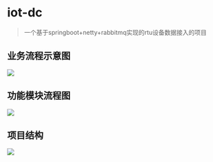 # iot-dc
> 一个基于springboot+netty+rabbitmq实现的rtu设备数据接入的项目

## 业务流程示意图

![](https://image-1257148187.cos.ap-chengdu.myqcloud.com/picgo_img/20181227172837.png)

## 功能模块流程图

![](https://image-1257148187.cos.ap-chengdu.myqcloud.com/picgo_img/20181228110330.png)

## 项目结构

![](https://image-1257148187.cos.ap-chengdu.myqcloud.com/picgo_img/20181228102814.png)
